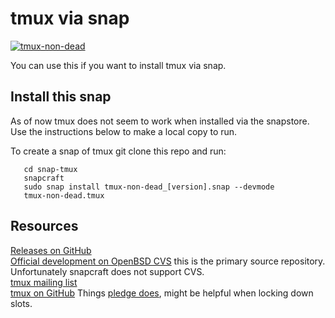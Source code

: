 # tmux via snap

[![tmux-non-dead](https://snapcraft.io//tmux-non-dead/badge.svg)](https://snapcraft.io/tmux-non-dead)

You can use this if you want to install tmux via snap.

## Install this snap

As of now tmux does not seem to work when installed via the snapstore.
Use the instructions below to make a local copy to run.

To create a snap of tmux git clone this repo and run:

```shell
   cd snap-tmux
   snapcraft
   sudo snap install tmux-non-dead_[version].snap --devmode
   tmux-non-dead.tmux
```

## Resources

[Releases on GitHub](https://github.com/tmux/tmux/releases)  
[Official development on OpenBSD CVS](https://cvsweb.openbsd.org/cgi-bin/cvsweb/src/usr.bin/tmux/) this is the primary source repository.
Unfortunately snapcraft does not support CVS.  
[tmux mailing list](tmux-users@googlegroups.com)  
[tmux on GitHub](https://github.com/tmux/tmux/wiki)
Things [pledge does](https://github.com/tmux/tmux/blob/master/client.c#L300), might be helpful when locking down slots.
